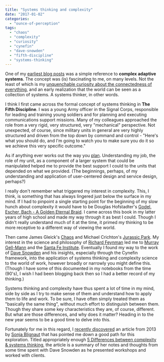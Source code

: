 ```yaml
---
title: "Systems thinking and complexity"
date: "2017-01-02"
categories: 
  - "ounce-of-perception"
tags: 
  - "chaos"
  - "complexity"
  - "curiosity"
  - "cynefin"
  - "dave-snowden"
  - "fifth-discipline"
  - "systems-thinking"
---
```


One of my [earliest blog posts](https://gbrettmiller.blog/2003/06/09/check-it-out/) was a simple reference to **complex adaptive systems**. The concept was (is) fascinating to me, on many levels. Not the least of which is my [unquenchable curiosity about the connectedness of everything](http://gbrettmiller.blog/2009/11/26/happy-birthday-dad/), and an early realization that the world can be seen as a collection of systems. A systems thinker, in other words.

I think I first came across the formal concept of systems thinking in **The Fifth Discipline**. I was a young Army officer in the Signal Corps, responsible for leading and training young soldiers and for planning and executing communications support missions. Many of my colleagues approached the role from a very rigid, very structured, very "mechanical" perspective. Not unexpected, of course, since military units in general are very highly structured and driven from the top down by command and control - "Here's what you should do, and I'm going to watch you to make sure you do it so we achieve this very specific outcome."

As if anything ever works out the way you [plan](http://gbrettmiller.blog/2010/03/22/the-futility-and-value-of-planning/). Understanding my job, the role of my unit, as a component of a larger system that could be manipulated helped me to provide the best support I could to the units that depended on what we provided. (The beginnings, perhaps, of my understanding and application of user-centered design and service design, perhaps?)

I really don't remember what triggered my interest in complexity. This, I think, is something that has always lingered just below the surface in my mind. If I had to pinpoint a single starting point for the beginning of my slow hunch about complexity it would have to be Douglas Hofstadter's [Godel, Escher, Bach - A Golden Eternal Braid](https://en.wikipedia.org/wiki/G%C3%B6del,_Escher,_Bach). I came across this book in my latter years of high school and made my way through it as best I could. Though I didn't really understand much of it at the time, it primed my thinking to be more receptive to a different way of viewing the world.

Then came James Gleick's [Chaos](https://en.wikipedia.org/wiki/Chaos:_Making_a_New_Science) and Michael Crichton's [Jurassic Park](https://en.wikipedia.org/wiki/Jurassic_Park). My interest in the science and philosophy of [Richard Feynman](https://en.wikipedia.org/wiki/Richard_Feynman) led me to [Murray Gell-Mann](https://en.wikipedia.org/wiki/Murray_Gell-Mann) and the [Santa Fe Institute](https://www.santafe.edu/). Eventually I found my way to the work of [Dave Snowden](http://cognitive-edge.com/) and his insights, especially through the Cynefin framework, into the application of systems thinking and complexity science to the world of work, however broadly or narrowly you might define this. (Though I have some of this documented in my notebooks from the time (90's), I wish I had been blogging back then so I had a better record of my thinking.)

Systems thinking and complexity have thus spent a lot of time in my mind, side by side as I try to make sense of them and understand how to apply them to life and work. To be sure, I have often simply treated them as "basically the same thing", without much effort to distinguish between them. Though they share some key characteristics they are, of course, different. But what are those differences, and why does it matter? Heading in to the new year seems to be a good time to delve into this.

Fortunately for me in this regard, I [recently discovered](http://gbrettmiller.blog/2016/12/31/5-differences-between-complexity-systems-thinking-more-beyond/) an article from 2013 by [Sonja Blignaut](https://twitter.com/sonjabl) that has pointed me down a good path for this exploration. Titled appropriately enough [5 Differences between complexity & systems thinking](http://www.morebeyond.co.za/5-differences-between-complexity-systems-thinking/), the article is a summary of her notes and thoughts from some time spent with Dave Snowden as he presented workshops and worked with clients.
